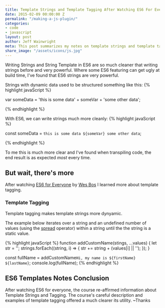 ```yaml
---
title: Template Strings and Template Tagging After Watching ES6 For Everyone
date: 2015-02-09 00:00:00 Z
permalink: "/making-a-js-plugin/"
categories:
- code
- javascript
layout: post
author: Jeff Wainwright
meta: This post summarizes my notes on template strings and template tagging after watching Wes Bos's ES6 For Everyone
share_image: "/assets/icons/js.jpg"
---
```


Writing Strings and String Template in ES6 are so much cleaner that writing strings before and very powerful. Where some ES6 featuring can get ugly at build time, I've found that ES6 strings are very powerful. 

Strings with dynamic data used to be structured something like this:
{% highlight javaScript %}

var someData = 'this is some data' + someVar + 'some other data';

{% endhighlight %}

With ES6, we can write strings much more cleanly:
{% highlight javaScript %}

const someData = `this is some data ${someVar} some other data`;

{% endhighlight %}

To me this is much more clear and I've found when transpiling code, the end result is as expected _most_ every time.

## But wait, there's more

After watching [ES6 for Everyone](//es6.io/) by [Wes Bos](//wesbos.com/) I learned more about template tagging.

###  Template Tagging 

Template tagging makes template strings more dynyamic. 

The example below iterates over a string and an undefined number of values (using the [spread](https://developer.mozilla.org/en-US/docs/Web/JavaScript/Reference/Operators/Spread_operator) operator) within a string until the the string is a static value.

{% highlight javaScript %}
  function addCustomName(stings, ...values) {
    let str = ''; 
    strings.forEach((string, i) => {
      str += string + (values[i] || '');
    });
  }

  const fullName = addCustomName`Hi, my name is ${firstName} ${lastName}`;
  console.log(fullName);
{% endhighlight %}

## ES6 Templates Notes Conclusion

After watching ES6 for everyone, the course re-affirmed information about Template Strings and Tagging. The course's careful description and examples of template tagging offered a much clearer its utility. ~Thanks













